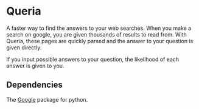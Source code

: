 # Queria
A faster way to find the answers to your web searches. When you make a search on google, you are given thousands of results to read from. With Queria, these pages are quickly parsed and the answer to your question is given directly.  

If you input possible answers to your question, the likelihood of each answer is given to you.

## Dependencies
The [Google](https://pypi.python.org/pypi/google#downloads) package for python.